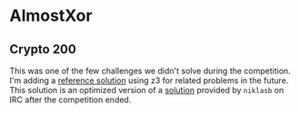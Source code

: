 # AlmostXor
## Crypto 200

This was one of the few challenges we didn't solve during the competition. I'm
adding a [reference solution](solve.py) using z3 for related problems in the
future. This solution is an optimized version of a
[solution](https://gist.github.com/niklasb/dafa782255c1389392297edd398b742a#file-4_almost_xor-py)
provided by `niklasb` on IRC after the competition ended.
